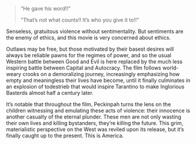 >“He gave his word!!”
>
>”That’s not what counts!! It’s who you give it to!!”

Senseless, gratuitous violence without sentimentality. But sentiments are the enemy of ethics, and this movie is very concerned about ethics.

Outlaws may be free, but those motivated by their basest desires will always be reliable pawns for the regimes of power, and so the usual Western battle between Good and Evil is here replaced by the much less inspiring battle between Capital and Autocracy. The film follows world-weary crooks on a demoralizing journey, increasingly emphasizing how empty and meaningless their lives have become, until it finally culminates in an explosion of todestrieb that would inspire Tarantino to make Inglorious Basterds almost half a century later.

It’s notable that throughout the film, Peckinpah turns the lens on the children witnessing and emulating these acts of violence: their innocence is another casualty of the eternal plunder. These men are not only wasting their own lives and killing bystanders, they’re killing the future. This grim, materialistic perspective on the West was reviled upon its release, but it’s finally caught up to the present. This is America.
